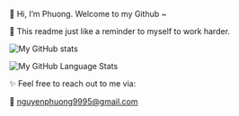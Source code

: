 👋 Hi, I’m Phuong. Welcome to my Github ~

:thought_balloon: This readme just like a reminder to myself to work harder.

![My GitHub stats](https://github-readme-stats.vercel.app/api?username=nguyenphuong152&show_icons=true&custom_title=My%20GitHub%20Stats)

![My GitHub Language Stats](https://github-readme-stats.vercel.app/api/top-langs/?username=nguyenphuong152&langs_count=6&custom_title=My%20GitHub%20Language%20Stats)

:sparkles: Feel free to reach out to me via:

:e-mail: nguyenphuong9995@gmail.com


